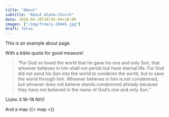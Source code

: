```yaml
---
title: "About"
subtitle: "About Alpha-Church"
date: 2018-04-30T10:05:49+10:00
images: ["/img/freely-20445.jpg"]
draft: false
---
```


This is an example about page.

With a bible quote for good measure!

> “For God so loved the world that he gave his one and only Son, that whoever believes in him shall not perish but have eternal life. For God did not send his Son into the world to condemn the world, but to save the world through him. Whoever believes in him is not condemned, but whoever does not believe stands condemned already because they have not believed in the name of God’s one and only Son.”

(John 3:16–18 NIV)

And a map
{{< map >}}
